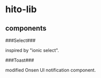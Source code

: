 # hito-lib

## components

###Select###
 
inspired by "ionic select".

###Toast###

modified Onsen UI notification component.
